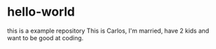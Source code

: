 # hello-world
this is a example repository
This is Carlos, I'm married, have 2 kids and want to be good at coding.
